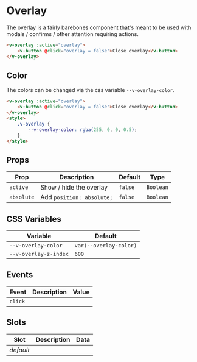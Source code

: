 # Overlay

The overlay is a fairly barebones component that's meant to be used with modals / confirms / other attention requiring
actions.

```html
<v-overlay :active="overlay">
	<v-button @click="overlay = false">Close overlay</v-button>
</v-overlay>
```

## Color

The colors can be changed via the css variable `--v-overlay-color`.

```html
<v-overlay :active="overlay">
	<v-button @click="overlay = false">Close overlay</v-button>
</v-overlay>
<style>
	.v-overlay {
		--v-overlay-color: rgba(255, 0, 0, 0.5);
	}
</style>
```

## Props

| Prop       | Description               | Default | Type      |
| ---------- | ------------------------- | ------- | --------- |
| `active`   | Show / hide the overlay   | `false` | `Boolean` |
| `absolute` | Add `position: absolute;` | `false` | `Boolean` |

## CSS Variables

| Variable              | Default                |
| --------------------- | ---------------------- |
| `--v-overlay-color`   | `var(--overlay-color)` |
| `--v-overlay-z-index` | `600`                  |

## Events

| Event   | Description | Value |
| ------- | ----------- | ----- |
| `click` |             |       |

## Slots

| Slot      | Description | Data |
| --------- | ----------- | ---- |
| _default_ |             |      |
